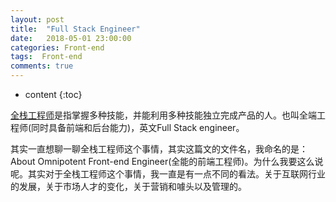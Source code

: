 ```yaml
---
layout: post
title:  "Full Stack Engineer"
date:   2018-05-01 23:00:00
categories: Front-end 
tags:  Front-end
comments: true
---
```


* content
{:toc}

[全栈工程师](https://baike.baidu.com/item/全栈工程师/12983270?fr=aladdin)是指掌握多种技能，并能利用多种技能独立完成产品的人。也叫全端工程师(同时具备前端和后台能力)，英文Full Stack engineer。
<!--more-->
其实一直想聊一聊全栈工程师这个事情，其实这篇文的文件名，我命名的是：About Omnipotent Front-end Engineer(全能的前端工程师)。为什么我要这么说呢。其实对于全栈工程师这个事情，我一直是有一点不同的看法。关于互联网行业的发展，关于市场人才的变化，关于营销和噱头以及管理的。



